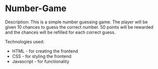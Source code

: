 # Number-Game

Description: This is a simple number guessing game. The player will be given 10 chances to guess the correct number. 50 points will be rewarded and the chances will be refilled for each correct guess. 

Technologies used:
* HTML - for creating the frontend
* CSS - for styling the frontend
* Javascript - for functionality 
